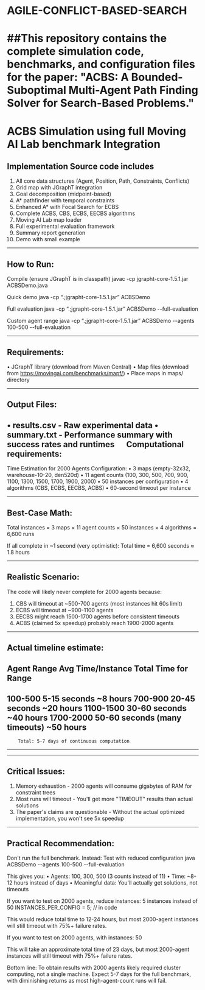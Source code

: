 # AGILE-CONFLICT-BASED-SEARCH
##This repository contains the complete simulation code, benchmarks, and configuration files for the paper: "ACBS: A Bounded-Suboptimal Multi-Agent Path Finding Solver for Search-Based Problems."
==============================================================
ACBS Simulation using full Moving AI Lab benchmark Integration
==============================================================
Implementation Source code includes
-----------------------------------
1. All core data structures (Agent, Position, Path, Constraints, Conflicts)
2. Grid map with JGraphT integration
3. Goal decomposition (midpoint-based)
4. A* pathfinder with temporal constraints
5. Enhanced A* with Focal Search for ECBS
6. Complete ACBS, CBS, ECBS, EECBS algorithms
7. Moving AI Lab map loader
8. Full experimental evaluation framework
9. Summary report generation
10. Demo with small example
-----------
How to Run:
-----------
Compile (ensure JGraphT is in classpath)
javac -cp jgrapht-core-1.5.1.jar ACBSDemo.java

Quick demo
java -cp “.;jgrapht-core-1.5.1.jar” ACBSDemo

Full evaluation
java -cp “.;jgrapht-core-1.5.1.jar” ACBSDemo --full-evaluation

Custom agent range
java -cp “.;jgrapht-core-1.5.1.jar” ACBSDemo --agents 100-500 --full-evaluation

-------------
Requirements:
-------------
• JGraphT library (download from Maven Central)
• Map files (download from https://movingai.com/benchmarks/mapf/)
• Place maps in maps/ directory

-------------
Output Files:
-------------
• results.csv - Raw experimental data
• summary.txt - Performance summary with success rates and runtimes
 
Computational requirements:
---------------------------
Time Estimation for 2000 Agents
Configuration:
• 3 maps (empty-32x32, warehouse-10-20, den520d)
• 11 agent counts (100, 300, 500, 700, 900, 1100, 1300, 1500, 1700, 1900, 2000)
• 50 instances per configuration
• 4 algorithms (CBS, ECBS, EECBS, ACBS)
• 60-second timeout per instance

---------------
Best-Case Math:
---------------
Total instances = 3 maps × 11 agent counts × 50 instances × 4 algorithms
                = 6,600 runs

If all complete in ~1 second (very optimistic):
	Total time = 6,600 seconds ≈ 1.8 hours

-------------------
Realistic Scenario:
-------------------
The code will likely never complete for 2000 agents because:
1. CBS will timeout at ~500-700 agents (most instances hit 60s limit)
2. ECBS will timeout at ~900-1100 agents
3. EECBS might reach 1500-1700 agents before consistent timeouts
4. ACBS (claimed 5x speedup) probably reach 1900-2000 agents

-------------------------
Actual timeline estimate:
--------------------------------------------------------------------
Agent Range	Avg Time/Instance		Total Time for Range
--------------------------------------------------------------------
100-500		5-15 seconds			~8 hours
700-900		20-45 seconds			~20 hours
1100-1500	30-60 seconds			~40 hours
1700-2000	50-60 seconds (many timeouts)	~50 hours
--------------------------------------------------------------------
		Total: 5-7 days of continuous computation
--------------------------------------------------------------------

----------------
Critical Issues:
----------------
1. Memory exhaustion - 2000 agents will consume gigabytes of RAM for constraint trees
2. Most runs will timeout - You'll get more "TIMEOUT" results than actual solutions
3. The paper's claims are questionable - Without the actual optimized implementation, you won't see 5x speedup

-------------------------
Practical Recommendation:
-------------------------
Don't run the full benchmark. Instead: Test with reduced configuration
java ACBSDemo --agents 100-500 --full-evaluation

This gives you:
• Agents: 100, 300, 500 (3 counts instead of 11)
• Time: ~8-12 hours instead of days
• Meaningful data: You'll actually get solutions, not timeouts

If you want to test on 2000 agents, reduce instances: 5 instances instead of 50
INSTANCES_PER_CONFIG = 5;  // in code

This would reduce total time to 12-24 hours, but most 2000-agent instances will still timeout with 75%+ failure rates.

If you want to test on 2000 agents, with instances: 50

This will take an approximate total time of 23 days, but most 2000-agent instances will still timeout with 75%+ failure rates.

Bottom line: To obtain results with 2000 agents likely required cluster computing, not a single machine. Expect 5-7 days for the full benchmark, with diminishing returns as most high-agent-count runs will fail.

